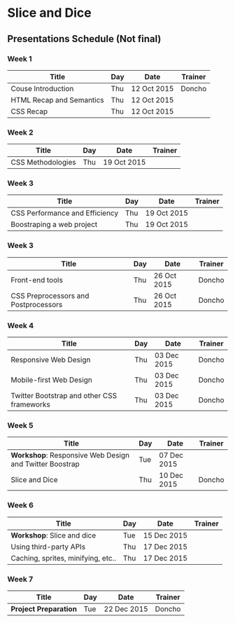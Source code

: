 # Slice and Dice

## Presentations Schedule (Not final)

### Week 1

| Title                                                         | Day |  Date       | Trainer |
| ------------------------------------------------------------- | --- | ----------- | ------- |
| Couse Introduction                                            | Thu | 12 Oct 2015 | Doncho  |
| HTML Recap and Semantics                                      | Thu | 12 Oct 2015 | 
| CSS Recap                                                     | Thu | 12 Oct 2015 |

### Week 2

| Title                                                         | Day |  Date       | Trainer |
| ------------------------------------------------------------- | --- | ----------- | ------- |
| CSS Methodologies                                             | Thu | 19 Oct 2015 |

### Week 3

| Title                                                         | Day |  Date       | Trainer |
| ------------------------------------------------------------- | --- | ----------- | ------- |
| CSS Performance and Efficiency                                | Thu | 19 Oct 2015 |
| Boostraping a web project                                     | Thu | 19 Oct 2015 |

### Week 3

| Title                                                         | Day |  Date       | Trainer |
| ------------------------------------------------------------- | --- | ----------- | ------- |
| Front-end tools                                               | Thu | 26 Oct 2015 | Doncho  | 
| CSS Preprocessors and Postprocessors                          | Thu | 26 Oct 2015 | Doncho  |

### Week 4

| Title                                                         | Day |  Date       | Trainer |
| ------------------------------------------------------------- | --- | ----------- | ------- |
| Responsive Web Design                                         | Thu | 03 Dec 2015 | Doncho  |
| Mobile-first Web Design                                       | Thu | 03 Dec 2015 | Doncho  |
| Twitter Bootstrap and other CSS frameworks                    | Thu | 03 Dec 2015 | Doncho  |


### Week 5

| Title                                                         | Day |  Date       | Trainer |
| ------------------------------------------------------------- | --- | ----------- | ------- |
| **Workshop**: Responsive Web Design and Twitter Boostrap      | Tue | 07 Dec 2015 |
| Slice and Dice                                                | Thu | 10 Dec 2015 | Doncho  |

### Week 6

| Title                                                         | Day |  Date       | Trainer |
| ------------------------------------------------------------- | --- | ----------- | ------- |
| **Workshop**: Slice and dice                                  | Tue | 15 Dec 2015 |
| Using third-party APIs                                        | Thu | 17 Dec 2015 |
| Caching, sprites, minifying, etc..                            | Thu | 17 Dec 2015 |

### Week 7

| Title                                                         | Day |  Date       | Trainer |
| ------------------------------------------------------------- | --- | ----------- | ------- |
| **Project Preparation**                                       | Tue | 22 Dec 2015 | Doncho  |

